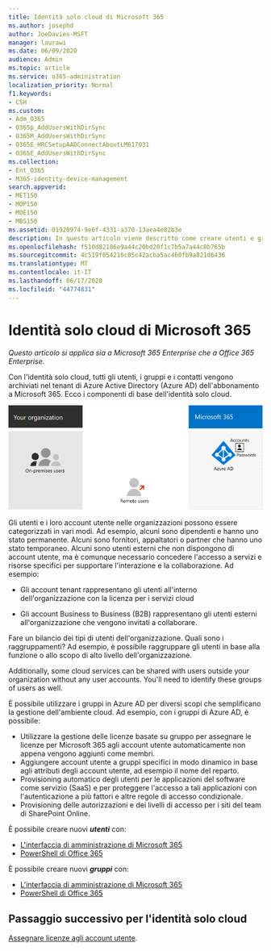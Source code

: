 ```yaml
---
title: Identità solo cloud di Microsoft 365
ms.author: josephd
author: JoeDavies-MSFT
manager: laurawi
ms.date: 06/09/2020
audience: Admin
ms.topic: article
ms.service: o365-administration
localization_priority: Normal
f1.keywords:
- CSH
ms.custom:
- Adm_O365
- O365p_AddUsersWithDirSync
- O365M_AddUsersWithDirSync
- O365E_HRCSetupAADConnectAboutLM617031
- O365E_AddUsersWithDirSync
ms.collection:
- Ent_O365
- M365-identity-device-management
search.appverid:
- MET150
- MOP150
- MOE150
- MBS150
ms.assetid: 01920974-9e6f-4331-a370-13aea4e82b3e
description: In questo articolo viene descritto come creare utenti e gruppi quando la sottoscrizione Microsoft 365 utilizza l'identità solo cloud.
ms.openlocfilehash: f510d82186e9a44c20bd20f1c7b5a7a44c8b765b
ms.sourcegitcommit: 4c519f054216c05c42acba5ac460fb9a821d6436
ms.translationtype: MT
ms.contentlocale: it-IT
ms.lasthandoff: 06/17/2020
ms.locfileid: "44774831"
---
```

# <a name="microsoft-365-cloud-only-identity"></a>Identità solo cloud di Microsoft 365

*Questo articolo si applica sia a Microsoft 365 Enterprise che a Office 365 Enterprise.*

Con l'identità solo cloud, tutti gli utenti, i gruppi e i contatti vengono archiviati nel tenant di Azure Active Directory (Azure AD) dell'abbonamento a Microsoft 365. Ecco i componenti di base dell'identità solo cloud.
 
![I componenti di base dell'identità solo cloud](./media/about-office-365-identity/cloud-only-identity.png)

Gli utenti e i loro account utente nelle organizzazioni possono essere categorizzati in vari modi. Ad esempio, alcuni sono dipendenti e hanno uno stato permanente. Alcuni sono fornitori, appaltatori o partner che hanno uno stato temporaneo. Alcuni sono utenti esterni che non dispongono di account utente, ma è comunque necessario concedere l'accesso a servizi e risorse specifici per supportare l'interazione e la collaborazione. Ad esempio:

- Gli account tenant rappresentano gli utenti all'interno dell'organizzazione con la licenza per i servizi cloud

- Gli account Business to Business (B2B) rappresentano gli utenti esterni all'organizzazione che vengono invitati a collaborare.

Fare un bilancio dei tipi di utenti dell'organizzazione. Quali sono i raggruppamenti? Ad esempio, è possibile raggruppare gli utenti in base alla funzione o allo scopo di alto livello dell'organizzazione.

Additionally, some cloud services can be shared with users outside your organization without any user accounts. You'll need to identify these groups of users as well.

È possibile utilizzare i gruppi in Azure AD per diversi scopi che semplificano la gestione dell'ambiente cloud. Ad esempio, con i gruppi di Azure AD, è possibile:

- Utilizzare la gestione delle licenze basate su gruppo per assegnare le licenze per Microsoft 365 agli account utente automaticamente non appena vengono aggiunti come membri.
- Aggiungere account utente a gruppi specifici in modo dinamico in base agli attributi degli account utente, ad esempio il nome del reparto.
- Provisioning automatico degli utenti per le applicazioni del software come servizio (SaaS) e per proteggere l'accesso a tali applicazioni con l'autenticazione a più fattori e altre regole di accesso condizionale.
- Provisioning delle autorizzazioni e dei livelli di accesso per i siti del team di SharePoint Online.

È possibile creare nuovi ***utenti*** con:

- [L'interfaccia di amministrazione di Microsoft 365](https://docs.microsoft.com/office365/admin/add-users/add-users)
- [PowerShell di Office 365](https://docs.microsoft.com/office365/enterprise/powershell/create-user-accounts-with-office-365-powershell)

È possibile creare nuovi ***gruppi*** con:

- [L'interfaccia di amministrazione di Microsoft 365](https://docs.microsoft.com/office365/admin/create-groups/create-groups)
- [PowerShell di Office 365](https://docs.microsoft.com/office365/enterprise/powershell/manage-office-365-groups-with-powershell)


## <a name="next-step-for-cloud-only-identity"></a>Passaggio successivo per l'identità solo cloud

[Assegnare licenze agli account utente](assign-licenses-to-user-accounts.md).

